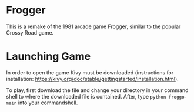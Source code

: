 # Frogger
This is a remake of the 1981 arcade game Frogger, similar to the popular Crossy Road game.

# Launching Game
In order to open the game Kivy must be downloaded (instructions for installation: https://kivy.org/doc/stable/gettingstarted/installation.html).

To play, first download the file and change your directory in your command shell to where the downloaded file is contained. After, type ```python froggo-main``` into your commandshell. 
